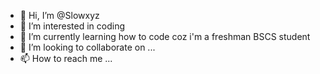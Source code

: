 - 👋 Hi, I’m @Slowxyz
- 👀 I’m interested in coding 
- 🌱 I’m currently learning how to code coz i'm a freshman BSCS student
- 💞️ I’m looking to collaborate on ...
- 📫 How to reach me ...

<!---
Slowxyz/Slowxyz is a ✨ special ✨ repository because its `README.md` (this file) appears on your GitHub profile.
You can click the Preview link to take a look at your changes.
--->
